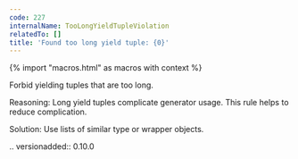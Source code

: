 ```yaml
---
code: 227
internalName: TooLongYieldTupleViolation
relatedTo: []
title: 'Found too long yield tuple: {0}'
---
```


{% import "macros.html" as macros with context %}

Forbid yielding tuples that are too long.

Reasoning: Long yield tuples complicate generator usage. This rule helps
to reduce complication.

Solution: Use lists of similar type or wrapper objects.

.. versionadded:: 0.10.0
